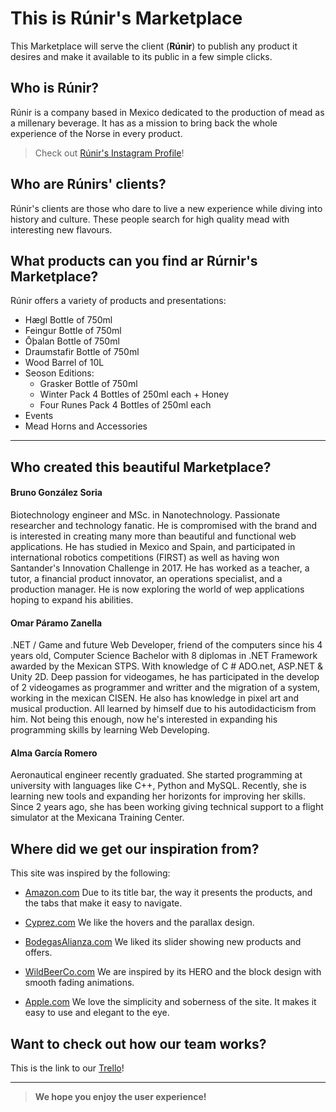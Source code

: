 # This is Rúnir's Marketplace

This Marketplace will serve the client (**Rúnir**) to publish any product it desires and make it available to its public in a few simple clicks.

## Who is Rúnir?

Rúnir is a company based in Mexico dedicated to the production of mead as a millenary beverage. It has as a mission to bring back the whole experience of the Norse in every product.

> Check out [Rúnir's Instagram Profile](https://www.instagram.com/runir_mead/)!

## Who are Rúnirs' clients?

Rúnir's clients are those who dare to live a new experience while diving into history and culture. These people search for high quality mead with interesting new flavours.

## What products can you find ar Rúrnir's Marketplace?

Rúnir offers a variety of products and presentations:

- Hægl Bottle of 750ml
- Feingur Bottle of 750ml
- Ōþalan Bottle of 750ml
- Draumstafir Bottle of 750ml
- Wood Barrel of 10L
- Seoson Editions:
  - Grasker Bottle of 750ml
  - Winter Pack 4 Bottles of 250ml each + Honey
  - Four Runes Pack 4 Bottles of 250ml each
- Events
- Mead Horns and Accessories

---

## Who created this beautiful Marketplace?

#### Bruno González Soria

Biotechnology engineer and MSc. in Nanotechnology. Passionate researcher and technology fanatic. He is compromised with the brand and is interested in creating many more than beautiful and functional web applications. He has studied in Mexico and Spain, and participated in international robotics competitions (FIRST) as well as having won Santander's Innovation Challenge in 2017. He has worked as a teacher, a tutor, a financial product innovator, an operations specialist, and a production manager. He is now exploring the world of wep applications hoping to expand his abilities.

#### Omar Páramo Zanella

.NET / Game and future Web Developer, friend of the computers since his 4 years old, Computer Science Bachelor with 8 diplomas in .NET Framework awarded by the Mexican STPS.
With knowledge of C # ADO.net, ASP.NET & Unity 2D. Deep passion for videogames, he has participated in the develop of 2 videogames as programmer and writter and the migration of a system, working in the mexican CISEN. He also has knowledge in pixel art and musical production. All learned by himself due to his autodidacticism from him. Not being this enough, now he's interested in expanding his programming skills by learning Web Developing.

#### Alma García Romero

Aeronautical engineer recently graduated. She started programming at university with languages like C++, Python and MySQL. Recently, she is learning new tools and expanding her horizonts for improving her skills. Since 2 years ago, she has been working giving technical support
to a flight simulator at the Mexicana Training Center.

## Where did we get our inspiration from?

This site was inspired by the following:

- [Amazon.com](https://www.amazon.com/)
  Due to its title bar, the way it presents the products, and the tabs that make it easy to navigate.

- [Cyprez.com](http://cyprez.com/home)
  We like the hovers and the parallax design.

- [BodegasAlianza.com](https://www.bodegasalianza.com/)
  We liked its slider showing new products and offers.

- [WildBeerCo.com](https://www.wildbeerco.com/)
  We are inspired by its HERO and the block design with smooth fading animations.

- [Apple.com](https://www.apple.com/)
  We love the simplicity and soberness of the site. It makes it easy to use and elegant to the eye.

## Want to check out how our team works?

This is the link to our [Trello](https://trello.com/b/5gt1TZnK/ourlittlemarketplace)!

---

> **We hope you enjoy the user experience!**
